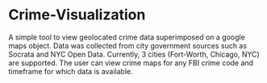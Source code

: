 # Crime-Visualization
A simple tool to view geolocated crime data superimposed on a google maps object. Data was collected from city government sources such as Socrata and NYC Open Data. Currently, 3 cities (Fort-Worth, Chicago, NYC) are supported. The user can view crime maps for any FBI crime code and timeframe for which data is available. 
